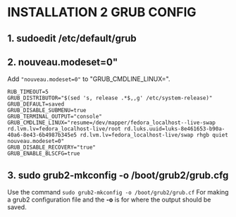 # INSTALLATION 2 GRUB CONFIG

## 1. sudoedit /etc/default/grub

## 2. nouveau.modeset=0" 

Add `"nouveau.modeset=0"` to "GRUB_CMDLINE_LINUX=".

```
RUB_TIMEOUT=5
GRUB_DISTRIBUTOR="$(sed 's, release .*$,,g' /etc/system-release)"
GRUB_DEFAULT=saved
GRUB_DISABLE_SUBMENU=true
GRUB_TERMINAL_OUTPUT="console"
GRUB_CMDLINE_LINUX="resume=/dev/mapper/fedora_localhost--live-swap rd.lvm.lv=fedora_localhost-live/root rd.luks.uuid=luks-8e461653-b90a-40a6-8e43-6b4987b345e5 rd.lvm.lv=fedora_localhost-live/swap rhgb quiet nouveau.modeset=0"
GRUB_DISABLE_RECOVERY="true"
GRUB_ENABLE_BLSCFG=true
```

## 3. sudo grub2-mkconfig -o /boot/grub2/grub.cfg

Use the command `sudo grub2-mkconfig -o /boot/grub2/grub.cf`
For making a grub2 configuration file and the **-o** is for where the output should be saved.
